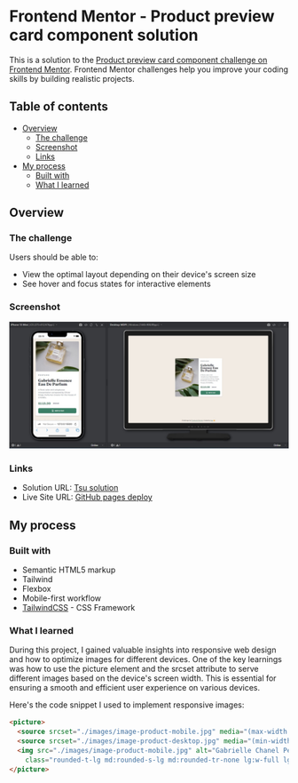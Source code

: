 # Frontend Mentor - Product preview card component solution

This is a solution to the [Product preview card component challenge on Frontend Mentor](https://www.frontendmentor.io/challenges/product-preview-card-component-GO7UmttRfa). Frontend Mentor challenges help you improve your coding skills by building realistic projects.

## Table of contents

- [Overview](#overview)
  - [The challenge](#the-challenge)
  - [Screenshot](#screenshot)
  - [Links](#links)
- [My process](#my-process)
  - [Built with](#built-with)
  - [What I learned](#what-i-learned)

## Overview

### The challenge

Users should be able to:

- View the optimal layout depending on their device's screen size
- See hover and focus states for interactive elements

### Screenshot

![Screenshot of my solution](./screenshot.jpg)

### Links

- Solution URL: [Tsu solution](https://www.frontendmentor.io/solutions/product-preview-card-component-with-tailwindcss-8wZxRQBE8x)
- Live Site URL: [GitHub pages deploy](https://tsuramii.github.io/product-preview-card-component-main/)

## My process

### Built with

- Semantic HTML5 markup
- Tailwind
- Flexbox
- Mobile-first workflow
- [TailwindCSS](https://tailwindcss.com/) - CSS Framework

### What I learned

During this project, I gained valuable insights into responsive web design and how to optimize images for different devices. One of the key learnings was how to use the picture element and the srcset attribute to serve different images based on the device's screen width. This is essential for ensuring a smooth and efficient user experience on various devices.

Here's the code snippet I used to implement responsive images:

```html
<picture>
  <source srcset="./images/image-product-mobile.jpg" media="(max-width: 767px)">
  <source srcset="./images/image-product-desktop.jpg" media="(min-width: 768px)">
  <img src="./images/image-product-mobile.jpg" alt="Gabrielle Chanel Perfume"
    class="rounded-t-lg md:rounded-s-lg md:rounded-tr-none lg:w-full lg:h-full">
</picture>
```
